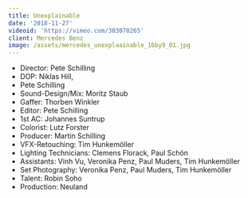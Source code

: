 ```yaml
---
title: Unexplainable
date: '2018-11-27'
videoid: 'https://vimeo.com/303070265'
client: Mercedes Benz
image: /assets/mercedes_unexplaainable_16by9_01.jpg
---
```

* Director: Pete Schilling
* DOP: Niklas Hill, 
* Pete Schilling
* Sound-Design/Mix: Moritz Staub
* Gaffer: Thorben Winkler
* Editor: Pete Schilling
* 1st AC: Johannes Suntrup
* Colorist: Lutz Forster
* Producer: Martin Schilling
* VFX-Retouching: Tim Hunkemöller
* Lighting Technicians: Clemens Florack, Paul Schön
* Assistants: Vinh Vu, Veronika Penz, Paul Muders, Tim Hunkemöller
* Set Photography: Veronika Penz, Paul Muders, Tim Hunkemöller
* Talent: Robin Soho
* Production: Neuland
